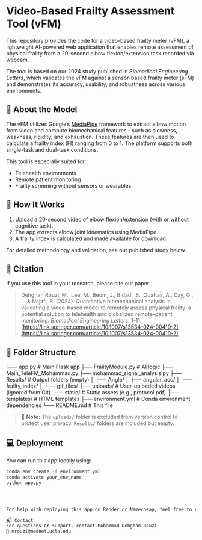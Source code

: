 # Video-Based Frailty Assessment Tool (vFM)

This repository provides the code for a video-based frailty meter (vFM), a lightweight AI-powered web application that enables remote assessment of physical frailty from a 20-second elbow flexion/extension task recorded via webcam.

The tool is based on our 2024 study published in *Biomedical Engineering Letters*, which validates the vFM against a sensor-based frailty meter (sFM) and demonstrates its accuracy, usability, and robustness across various environments.

## 🧠 About the Model

The vFM utilizes Google’s [MediaPipe](https://mediapipe.dev/) framework to extract elbow motion from video and compute biomechanical features—such as slowness, weakness, rigidity, and exhaustion. These features are then used to calculate a frailty index (FI) ranging from 0 to 1. The platform supports both single-task and dual-task conditions.

This tool is especially suited for:
- Telehealth environments
- Remote patient monitoring
- Frailty screening without sensors or wearables

## 🧪 How It Works

1. Upload a 20-second video of elbow flexion/extension (with or without cognitive task).
2. The app extracts elbow joint kinematics using MediaPipe.
3. A frailty index is calculated and made available for download.

For detailed methodology and validation, see our published study below.

## 📖 Citation

If you use this tool in your research, please cite our paper:

> Dehghan Rouzi, M., Lee, M., Beom, J., Bidadi, S., Ouattas, A., Cay, G., ... & Najafi, B. (2024). Quantitative biomechanical analysis in validating a video-based model to remotely assess physical frailty: a potential solution to telehealth and globalized remote-patient monitoring. *Biomedical Engineering Letters*, 1-11.  
> [https://link.springer.com/article/10.1007/s13534-024-00410-2](https://link.springer.com/article/10.1007/s13534-024-00410-2)

## 📁 Folder Structure

├── app.py # Main Flask app
├── FrailtyModule.py # AI logic
├── Main_TeleFM_Mohammad.py
├── mohammad_signal_analysis.py
├── Results/ # Output folders (empty)
│ ├── Angle/
│ ├── angular_acc/
│ ├── frailty_index/
│ └── gif_files/
├── uploads/ # User-uploaded videos (ignored from Git)
├── static/ # Static assets (e.g., protocol.pdf)
├── templates/ # HTML templates
├── environment.yml # Conda environment dependencies
└── README.md # This file




> 🚫 **Note:** The `uploads/` folder is excluded from version control to protect user privacy. `Results/` folders are included but empty.

## 💻 Deployment

You can run this app locally using:

```bash
conda env create -f environment.yml
conda activate your_env_name
python app.py




For help with deploying this app on Render or Namecheap, feel free to reach out.

📬 Contact
For questions or support, contact Mohammad Dehghan Rouzi
📧 mrouzi@mednet.ucla.edu
